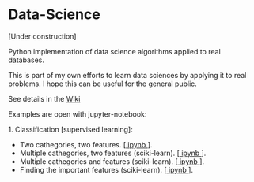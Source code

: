 # Data-Science

[Under construction]

Python implementation of data science algorithms applied to real databases.

This is part of my own efforts to learn data sciences by applying it to real problems.
I hope this can be useful for the general public.

See details in the <a href="https://github.com/trangel/Data-Science/wiki">Wiki</a>

Examples are open with jupyter-notebook:
<p>
1. Classification [supervised learning]: <br />
<ul>
  <li>Two cathegories, two features. 
  [<a href="https://github.com/trangel/Data-Science/blob/master/logistic-regression.ipynb"> ipynb </a>].
  </li>
  <li>Multiple cathegories, two features (sciki-learn). 
    [<a href="https://github.com/trangel/Data-Science/blob/master/logistic-regression-sciki.ipynb"> ipynb </a>].
  </li>
  <li>Multiple cathegories and features (sciki-learn). 
    [<a href="https://github.com/trangel/Data-Science/blob/master/seeds-sciki-mfeatures.ipynb"> ipynb </a>].
  </li>
  <li>Finding the important features (sciki-learn). 
    [<a href="https://github.com/trangel/Data-Science/blob/master/plot_forest_importances.ipynb"> ipynb </a>].
  </li>
</ul>
</p>
